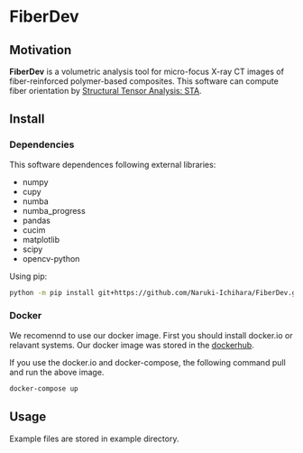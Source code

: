 # FiberDev
## Motivation
**FiberDev** is a volumetric analysis tool for micro-focus X-ray CT images of fiber-reinforced polymer-based composites. This software can compute fiber orientation by [Structural Tensor Analysis: STA](https://en.wikipedia.org/wiki/Structure_tensor).
## Install
### Dependencies
This software dependences following external libraries:
* numpy
* cupy
* numba
* numba_progress
* pandas
* cucim
* matplotlib
* scipy
* opencv-python

Using pip:
```bash
python -m pip install git+https://github.com/Naruki-Ichihara/FiberDev.git@main
```

### Docker
We recomennd to use our docker image. First you should install docker.io or relavant systems. Our docker image was stored in the [dockerhub](https://hub.docker.com/repository/docker/ichiharanaruki/fiberdev/general).

If you use the docker.io and docker-compose, the following command pull and run the above image.
```bash
docker-compose up
```

## Usage
Example files are stored in example directory.
